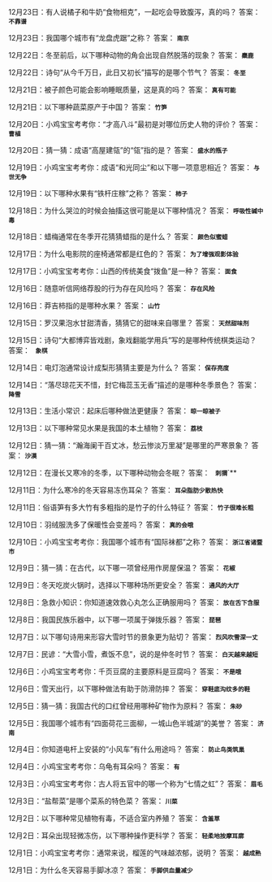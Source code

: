 12月23日：有人说橘子和牛奶“食物相克”，一起吃会导致腹泻，真的吗？ 答案： **`不靠谱`**

12月23日：我国哪个城市有“龙盘虎踞”之称？ 答案： **`南京`**

12月22日：冬至前后，以下哪种动物的角会出现自然脱落的现象？ 答案： **`麋鹿`**

12月22日：诗句“从今千万日，此日又初长”描写的是哪个节气？ 答案： **`冬至`**

12月21日：被子颜色可能会影响睡眠质量，这是真的吗？ 答案： **`真有可能`**

12月21日：以下哪种蔬菜原产于中国？ 答案： **`竹笋`**

12月20日：小鸡宝宝考考你：“才高八斗”最初是对哪位历史人物的评价？ 答案： **`曹植`**

12月20日：猜一猜：成语“高屋建瓴”的“瓴”指的是？ 答案： **`盛水的瓶子`**

12月19日：小鸡宝宝考考你：成语“和光同尘”和以下哪一项意思相近？ 答案： **`与世无争`**

12月19日：以下哪种水果有“铁杆庄稼”之称？ 答案： **`柿子`**

12月18日：为什么哭泣的时候会抽搐这很可能是以下哪种情况？ 答案： **`呼吸性碱中毒`**

12月18日：蜡梅通常在冬季开花猜猜蜡指的是什么？ 答案： **`颜色似蜜蜡`**

12月17日：为什么电影院的座椅通常都是红色的？ 答案： **`为了增强观影体验`**

12月17日：小鸡宝宝考考你：山西的传统美食“拨鱼”是一种？ 答案： **`面食`**

12月16日：随意听信网络荐股的行为存在风险吗？ 答案： **`存在风险`**

12月16日：莽吉柿指的是哪种水果？ 答案： **`山竹`**

12月15日：罗汉果泡水甘甜清香，猜猜它的甜味来自哪里？ 答案： **`天然甜味剂`**

12月15日：诗句“大都博弈皆戏剧，象戏翻能学用兵”写的是哪种传统棋类运动？ 答案： **` 象棋`**

12月14日：电灯泡通常设计成梨形猜猜主要是为什么？ 答案： **`保存亮度`**

12月14日：“落尽琼花天不惜，封它梅蕊玉无香”描述的是哪种冬季景色？ 答案： **`降雪`**

12月13日：生活小常识：起床后哪种做法更健康？ 答案： **`晾一晾被子`**

12月13日：以下哪种常见水果是我国的本土植物？ 答案： **`荔枝`**

12月12日：猜一猜：“瀚海阑干百丈冰，愁云惨淡万里凝”是哪里的严寒景象？ 答案： **`沙漠`**

12月12日：在漫长又寒冷的冬季，以下哪种动物会冬眠？ 答案： **` 刺猬`**`**

12月11日：为什么寒冷的冬天容易冻伤耳朵？ 答案： **`耳朵脂肪少散热快`**

12月11日：俗语笋有多大竹有多粗指的是竹子的什么特征？ 答案： **`竹子很难长粗`**

12月10日：羽绒服洗多了保暖性会变差吗？ 答案： **`真的会哦`**

12月10日：小鸡宝宝考考你：我国哪个城市有“国际袜都”之称？ 答案： **`浙江省诸暨市`**

12月9日：猜一猜：在古代，以下哪一项曾经用作房屋保温？ 答案： **`花椒`**

12月9日：冬天吃炭火锅时，选择以下哪种场所更安全？ 答案： **`通风的大厅`**

12月8日：急救小知识：你知道速效救心丸怎么正确服用吗？ 答案： **`放在舌下含服`**

12月8日：我国民族乐器中，以下哪一项属于弹拨乐器？ 答案： **`琵琶`**

12月7日：以下哪句诗用来形容大雪时节的景象更为贴切？ 答案： **`烈风吹雪深一丈`**

12月7日：民谚：“大雪小雪，煮饭不息”，说的是仲冬时节？ 答案： **`白天越来越短`**

12月6日：小鸡宝宝考考你：千页豆腐的主要原料是豆腐吗？ 答案： **`不是哦`**

12月6日：雪天出行，以下哪种做法有助于防滑防摔？ 答案： **`穿鞋底沟纹多的鞋`**

12月5日：猜一猜：我国古代的口红曾经用哪种矿物作为原料？ 答案： **`朱砂`**

12月5日：我国哪个城市有“四面荷花三面柳，一城山色半城湖”的美誉？ 答案： **`济南`**

12月4日：你知道电杆上安装的“小风车”有什么用途吗？ 答案： **`防止鸟类筑巢`**

12月4日：小鸡宝宝考考你：乌龟有耳朵吗？ 答案： **`有`**

12月3日：小鸡宝宝考考你：古人将五官中的哪一个称为“七情之虹”？ 答案： **`眉毛`**

12月3日：“盐帮菜”是哪个菜系的特色菜？ 答案： **`川菜`**

12月2日：以下哪种常见植物有毒，不适合室内养殖？ 答案： **`含羞草`**

12月2日：耳朵出现轻微冻伤，以下哪种操作更科学？ 答案： **`轻柔地按摩耳廓`**

12月1日：小鸡宝宝考考你：通常来说，榴莲的气味越浓郁，说明？ 答案： **`越成熟`**

12月1日：为什么冬天容易手脚冰凉？ 答案： **`手脚供血量减少`**
